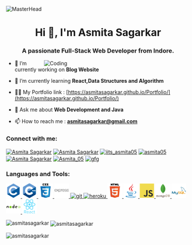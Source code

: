 ![MasterHead](https://repository-images.githubusercontent.com/588181932/e36ec678-7984-4cdd-8e4c-a3932772ff8e)

<h1 align="center">Hi 👋, I'm Asmita Sagarkar</h1>
<h3 align="center">A passionate Full-Stack Web Developer from Indore.</h3>
<img align="right" alt ="Coding" width="400" src = "https://camo.githubusercontent.com/374987f773148e46b1851b9e3bc4bf71b182562dd002620ef3e4263cb3997130/68747470733a2f2f6d69726f2e6d656469756d2e636f6d2f6d61782f3837352f312a7164415731546a434e353768316c6275757a766368672e676966">

- 🔭 I’m currently working on **Blog Website**

- 🌱 I’m currently learning **React,Data Structures and Algorithm**

- 👨‍💻 My Portfolio link : [https://asmitasagarkar.github.io/Portfolio/](https://asmitasagarkar.github.io/Portfolio/)

- 💬 Ask me about **Web Development and Java**

- 📫 How to reach me : **asmitasagarkar@gmail.com**

<h3 align="left">Connect with me:</h3>
<p align="left">
<a href="https://www.linkedin.com/in/asmita-sagarkar-949a08201" target="_blank"><img align="center" src="https://raw.githubusercontent.com/rahuldkjain/github-profile-readme-generator/master/src/images/icons/Social/linked-in-alt.svg" alt="Asmita Sagarkar" height="30" width="40" /></a>
<a href="https://www.facebook.com/asmita.sagarkar?mibextid=ZbWKwL" target="_blank"><img align="center" src="https://raw.githubusercontent.com/rahuldkjain/github-profile-readme-generator/master/src/images/icons/Social/facebook.svg" alt="Asmita Sagarkar" height="30" width="40" /></a>
<a href="https://instagram.com/its_asmita05?igshid=ZDdkNTZiNTM=" target="_blank"><img align="center" src="https://raw.githubusercontent.com/rahuldkjain/github-profile-readme-generator/master/src/images/icons/Social/instagram.svg" alt="iits_asmita05" height="30" width="40" /></a>
<a href="https://www.codechef.com/users/asmita_05" target="_blank"><img align="center" src="https://cdn.jsdelivr.net/npm/simple-icons@3.1.0/icons/codechef.svg" alt="asmita05" height="30" width="40" /></a>
<a href="https://www.hackerrank.com/asmitasagarkar" target="_blank"><img align="center" src="https://raw.githubusercontent.com/rahuldkjain/github-profile-readme-generator/master/src/images/icons/Social/hackerrank.svg" alt="Asmita Sagarkar" height="30" width="40" /></a>
<a href="https://leetcode.com/Asmita_05/" target="_blank"><img align="center" src="https://raw.githubusercontent.com/rahuldkjain/github-profile-readme-generator/master/src/images/icons/Social/leet-code.svg" alt="Asmita_05" height="30" width="40" /></a>
<a href="https://auth.geeksforgeeks.org/user/asmitasa7o30" target="_blank"><img align="center" src="https://raw.githubusercontent.com/rahuldkjain/github-profile-readme-generator/master/src/images/icons/Social/geeks-for-geeks.svg" alt="gfg" height="30" width="40" /></a>
</p>

<h3 align="left">Languages and Tools:</h3>
<p align="left"> <a href="https://www.cprogramming.com/" target="_blank" rel="noreferrer"> <img src="https://raw.githubusercontent.com/devicons/devicon/master/icons/c/c-original.svg" alt="c" width="40" height="40"/> </a> <a href="https://www.w3schools.com/cpp/" target="_blank" rel="noreferrer"> <img src="https://raw.githubusercontent.com/devicons/devicon/master/icons/cplusplus/cplusplus-original.svg" alt="cplusplus" width="40" height="40"/> </a> <a href="https://www.w3schools.com/css/" target="_blank" rel="noreferrer"> <img src="https://raw.githubusercontent.com/devicons/devicon/master/icons/css3/css3-original-wordmark.svg" alt="css3" width="40" height="40"/> </a> <a href="https://expressjs.com" target="_blank" rel="noreferrer"> <img src="https://raw.githubusercontent.com/devicons/devicon/master/icons/express/express-original-wordmark.svg" alt="express" width="40" height="40"/> </a> <a href="https://git-scm.com/" target="_blank" rel="noreferrer"> <img src="https://www.vectorlogo.zone/logos/git-scm/git-scm-icon.svg" alt="git" width="40" height="40"/> </a> <a href="https://heroku.com" target="_blank" rel="noreferrer"> <img src="https://www.vectorlogo.zone/logos/heroku/heroku-icon.svg" alt="heroku" width="40" height="40"/> </a> <a href="https://www.w3.org/html/" target="_blank" rel="noreferrer"> <img src="https://raw.githubusercontent.com/devicons/devicon/master/icons/html5/html5-original-wordmark.svg" alt="html5" width="40" height="40"/> </a> <a href="https://www.java.com" target="_blank" rel="noreferrer"> <img src="https://raw.githubusercontent.com/devicons/devicon/master/icons/java/java-original.svg" alt="java" width="40" height="40"/> </a> <a href="https://developer.mozilla.org/en-US/docs/Web/JavaScript" target="_blank" rel="noreferrer"> <img src="https://raw.githubusercontent.com/devicons/devicon/master/icons/javascript/javascript-original.svg" alt="javascript" width="40" height="40"/> </a> <a href="https://www.mongodb.com/" target="_blank" rel="noreferrer"> <img src="https://raw.githubusercontent.com/devicons/devicon/master/icons/mongodb/mongodb-original-wordmark.svg" alt="mongodb" width="40" height="40"/> </a> <a href="https://www.mysql.com/" target="_blank" rel="noreferrer"> <img src="https://raw.githubusercontent.com/devicons/devicon/master/icons/mysql/mysql-original-wordmark.svg" alt="mysql" width="40" height="40"/> </a> <a href="https://nodejs.org" target="_blank" rel="noreferrer"> <img src="https://raw.githubusercontent.com/devicons/devicon/master/icons/nodejs/nodejs-original-wordmark.svg" alt="nodejs" width="40" height="40"/> </a> <a href="https://reactjs.org/" target="_blank" rel="noreferrer"> <img src="https://raw.githubusercontent.com/devicons/devicon/master/icons/react/react-original-wordmark.svg" alt="react" width="40" height="40"/> </a> </p>

<p><img align="left" src="https://github-readme-stats.vercel.app/api/top-langs?username=asmitasagarkar&show_icons=true&locale=en&layout=compact" alt="asmitasagarkar" /></p>

<p>&nbsp;<img align="center" src="https://github-readme-stats.vercel.app/api?username=asmitasagarkar&show_icons=true&locale=en" alt="asmitasagarkar" /></p>

<p><img align="center" src="https://github-readme-streak-stats.herokuapp.com/?user=asmitasagarkar&" alt="asmitasagarkar" /></p>
